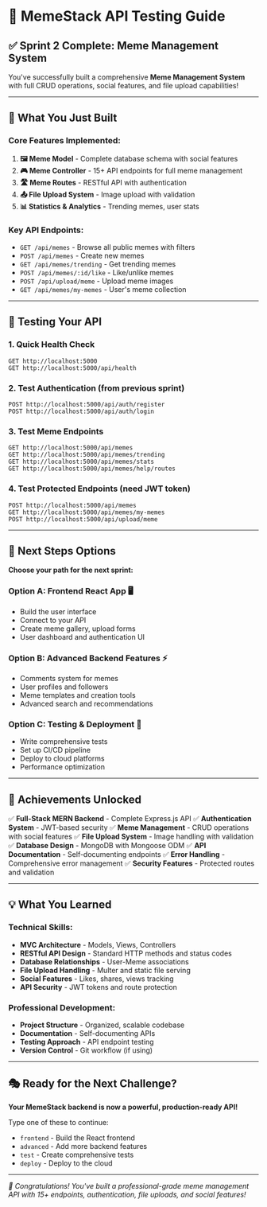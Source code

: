 # 🧪 MemeStack API Testing Guide

## ✅ **Sprint 2 Complete: Meme Management System**

You've successfully built a comprehensive **Meme Management System** with full CRUD operations, social features, and file upload capabilities!

---

## 🚀 **What You Just Built**

### **Core Features Implemented:**
1. **🖼️ Meme Model** - Complete database schema with social features
2. **🎮 Meme Controller** - 15+ API endpoints for full meme management
3. **🛣️ Meme Routes** - RESTful API with authentication
4. **📤 File Upload System** - Image upload with validation
5. **📊 Statistics & Analytics** - Trending memes, user stats

### **Key API Endpoints:**
- `GET /api/memes` - Browse all public memes with filters
- `POST /api/memes` - Create new memes
- `GET /api/memes/trending` - Get trending memes
- `POST /api/memes/:id/like` - Like/unlike memes
- `POST /api/upload/meme` - Upload meme images
- `GET /api/memes/my-memes` - User's meme collection

---

## 🧪 **Testing Your API**

### **1. Quick Health Check**
```
GET http://localhost:5000
GET http://localhost:5000/api/health
```

### **2. Test Authentication (from previous sprint)**
```
POST http://localhost:5000/api/auth/register
POST http://localhost:5000/api/auth/login
```

### **3. Test Meme Endpoints**
```
GET http://localhost:5000/api/memes
GET http://localhost:5000/api/memes/trending
GET http://localhost:5000/api/memes/stats
GET http://localhost:5000/api/memes/help/routes
```

### **4. Test Protected Endpoints** (need JWT token)
```
POST http://localhost:5000/api/memes
GET http://localhost:5000/api/memes/my-memes
POST http://localhost:5000/api/upload/meme
```

---

## 🎯 **Next Steps Options**

**Choose your path for the next sprint:**

### **Option A: Frontend React App** 🖥️
- Build the user interface
- Connect to your API
- Create meme gallery, upload forms
- User dashboard and authentication UI

### **Option B: Advanced Backend Features** ⚡
- Comments system for memes
- User profiles and followers
- Meme templates and creation tools
- Advanced search and recommendations

### **Option C: Testing & Deployment** 🚀
- Write comprehensive tests
- Set up CI/CD pipeline
- Deploy to cloud platforms
- Performance optimization

---

## 🎉 **Achievements Unlocked**

✅ **Full-Stack MERN Backend** - Complete Express.js API
✅ **Authentication System** - JWT-based security
✅ **Meme Management** - CRUD operations with social features
✅ **File Upload System** - Image handling with validation
✅ **Database Design** - MongoDB with Mongoose ODM
✅ **API Documentation** - Self-documenting endpoints
✅ **Error Handling** - Comprehensive error management
✅ **Security Features** - Protected routes and validation

---

## 💡 **What You Learned**

### **Technical Skills:**
- **MVC Architecture** - Models, Views, Controllers
- **RESTful API Design** - Standard HTTP methods and status codes
- **Database Relationships** - User-Meme associations
- **File Upload Handling** - Multer and static file serving
- **Social Features** - Likes, shares, views tracking
- **API Security** - JWT tokens and route protection

### **Professional Development:**
- **Project Structure** - Organized, scalable codebase
- **Documentation** - Self-documenting APIs
- **Testing Approach** - API endpoint testing
- **Version Control** - Git workflow (if using)

---

## 🎭 **Ready for the Next Challenge?**

**Your MemeStack backend is now a powerful, production-ready API!**

Type one of these to continue:
- `frontend` - Build the React frontend
- `advanced` - Add more backend features
- `test` - Create comprehensive tests
- `deploy` - Deploy to the cloud

---

*🎉 Congratulations! You've built a professional-grade meme management API with 15+ endpoints, authentication, file uploads, and social features!*
